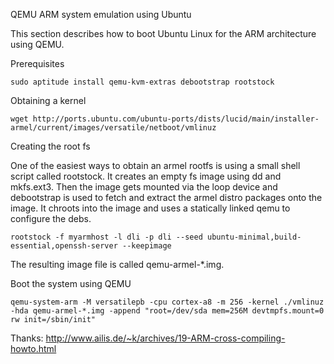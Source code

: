 QEMU ARM system emulation using Ubuntu

This section describes how to boot Ubuntu Linux for the ARM architecture using QEMU.

Prerequisites

    sudo aptitude install qemu-kvm-extras debootstrap rootstock

Obtaining a kernel

    wget http://ports.ubuntu.com/ubuntu-ports/dists/lucid/main/installer-armel/current/images/versatile/netboot/vmlinuz

Creating the root fs

One of the easiest ways to obtain an armel rootfs is using a small shell script called rootstock. It creates an empty fs image using dd and mkfs.ext3. Then the image gets mounted via the loop device and debootstrap is used to fetch and extract the armel distro packages onto the image. It chroots into the image and uses a statically linked qemu to configure the debs.

    rootstock -f myarmhost -l dli -p dli --seed ubuntu-minimal,build-essential,openssh-server --keepimage

The resulting image file is called qemu-armel-*.img.

Boot the system using QEMU

    qemu-system-arm -M versatilepb -cpu cortex-a8 -m 256 -kernel ./vmlinuz -hda qemu-armel-*.img -append "root=/dev/sda mem=256M devtmpfs.mount=0 rw init=/sbin/init"

Thanks:
http://www.ailis.de/~k/archives/19-ARM-cross-compiling-howto.html
